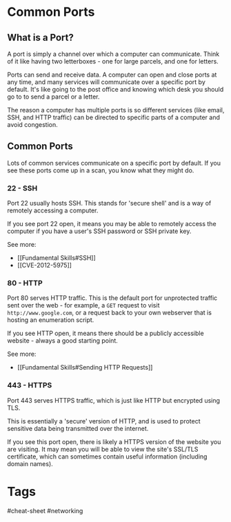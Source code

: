 # Common Ports

## What is a Port?

A port is simply a channel over which a computer can communicate. Think of it like having two letterboxes - one for large parcels, and one for letters.

Ports can send and receive data. A computer can open and close ports at any time, and many services will communicate over a specific port by default. It's like going to the post office and knowing which desk you should go to to send a parcel or a letter.

The reason a computer has multiple ports is so different services (like email, SSH, and HTTP traffic) can be directed to specific parts of a computer and avoid congestion.

## Common Ports

Lots of common services communicate on a specific port by default. If you see these ports come up in a scan, you know what they might do.

### 22 - SSH

Port 22 usually hosts SSH. This stands for 'secure shell' and is a way of remotely accessing a computer.

If you see port 22 open, it means you may be able to remotely access the computer if you have a user's SSH password or SSH private key.

See more:
- [[Fundamental Skills#SSH]]
- [[CVE-2012-5975]]

### 80 - HTTP

Port 80 serves HTTP traffic. This is the default port for unprotected traffic sent over the web - for example, a `GET` request to visit `http://www.google.com`, or a request back to your own webserver that is hosting an enumeration script.

If you see HTTP open, it means there should be a publicly accessible website - always a good starting point.

See more:
- [[Fundamental Skills#Sending HTTP Requests]]

### 443 - HTTPS

Port 443 serves HTTPS traffic, which is just like HTTP but encrypted using TLS.

This is essentially a 'secure' version of HTTP, and is used to protect sensitive data being transmitted over the internet.

If you see this port open, there is likely a HTTPS version of the website you are visiting. It may mean you will be able to view the site's SSL/TLS certificate, which can sometimes contain useful information (including domain names).

# Tags

#cheat-sheet #networking 